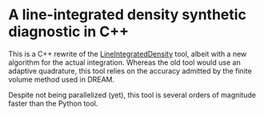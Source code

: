 # A line-integrated density synthetic diagnostic in C++
This is a C++ rewrite of the [LineIntegratedDensity](https://github.com/hoppe93/LineIntegratedDensity)
tool, albeit with a new algorithm for the actual integration. Whereas the old
tool would use an adaptive quadrature, this tool relies on the accuracy admitted
by the finite volume method used in DREAM.

Despite not being parallelized (yet), this tool is several orders of magnitude
faster than the Python tool.
